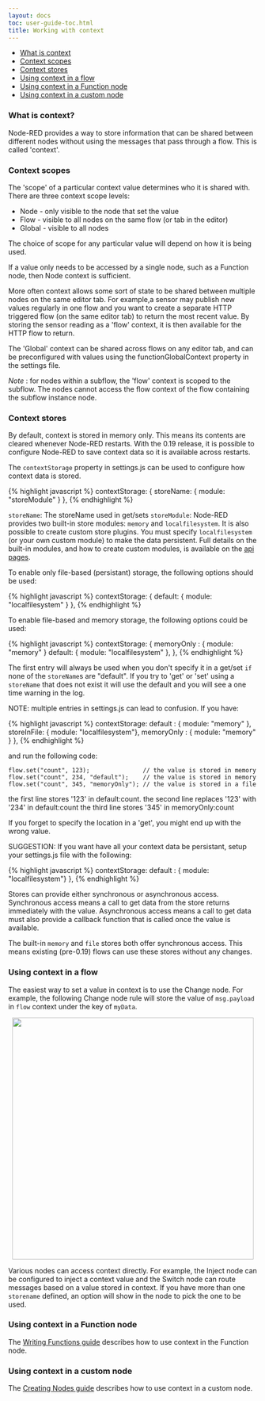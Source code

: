 ```yaml
---
layout: docs
toc: user-guide-toc.html
title: Working with context
---
```


 - [What is context](#what-is-context)
 - [Context scopes](#context-scopes)
 - [Context stores](#context-stores)
 - [Using context in a flow](#using-context-in-a-flow)
 - [Using context in a Function node](#using-context-in-a-function-node)
 - [Using context in a custom node](#using-context-in-a-custom-node)

### What is context?

Node-RED provides a way to store information that can be shared between different
nodes without using the messages that pass through a flow. This is called 'context'.

### Context scopes

The 'scope' of a particular context value determines who it is shared with. There
are three context scope levels:

 - Node - only visible to the node that set the value
 - Flow - visible to all nodes on the same flow (or tab in the editor)
 - Global - visible to all nodes

The choice of scope for any particular value will depend on how it is being used.

If a value only needs to be accessed by a single node, such as a Function node, then Node context is sufficient.

More often context allows some sort of state to be shared between multiple nodes on the same editor tab. For 
example,a sensor may publish new values regularly in one flow and you want to create a separate HTTP triggered 
flow (on the same editor tab) to return the most recent value. By storing the sensor reading as a 'flow' context, 
it is then available for the HTTP flow to return.

The 'Global' context can be shared across flows on any editor tab, and can be preconfigured with values using 
the functionGlobalContext property in the settings file.

<div class="doc-callout"><em>Note</em> : for nodes within a subflow, the 'flow' context is scoped to the 
 subflow. The nodes cannot access the flow context of the flow containing the subflow instance node.</div>


### Context stores

By default, context is stored in memory only. This means its contents are cleared whenever Node-RED 
restarts. With the 0.19 release, it is possible to configure Node-RED to save context data so it is 
available across restarts.

The `contextStorage` property in settings.js can be used to configure how context data is stored.

{% highlight javascript %}
contextStorage: {
   storeName: {
       module: "storeModule"
   }
},
{% endhighlight %}

`storeName`: The storeName used in get/sets
`storeModule`: Node-RED provides two built-in store modules: `memory` and `localfilesystem`. It is also possible 
to create custom store plugins. You must specify `localfilesystem` (or your own custom module) to make the data 
persistent. Full details on the built-in modules, and how to create custom modules, is available on the 
[api pages](../api/context/).

To enable only file-based (persistant) storage, the following options should be used:

{% highlight javascript %}
contextStorage: {
   default: {
       module: "localfilesystem"
   }
},
{% endhighlight %}

To enable file-based and memory storage, the following options could be used:

{% highlight javascript %}
contextStorage: {
		 memoryOnly : { module: "memory" }
   default: { module: "localfilesystem" },
},
{% endhighlight %}

The first entry will always be used when you don't specify it in a get/set `if` none of the `storeName`s 
are "default". If you try to 'get' or 'set' using a `storeName` that does not exist it will use the default 
and you will see a one time warning in the log.

NOTE: multiple entries in settings.js can lead to confusion. If you have:

{% highlight javascript %}
contextStorage: 
  default    : { module: "memory" },
		storeInFile: { module: "localfilesystem"},
		memoryOnly : { module: "memory" }
},
{% endhighlight %}

and run the following code:

	flow.set("count", 123);               // the value is stored in memory
	flow.set("count", 234, "default");    // the value is stored in memory
	flow.set("count", 345, "memoryOnly"); // the value is stored in a file

the first line stores '123' in default:count.
the second line replaces '123' with '234' in default:count
the third line stores '345' in memoryOnly:count

If you forget to specify the location in a 'get', you might end up with the wrong value.

SUGGESTION: If you want have all your context data be persistant, setup your settings.js file with the following:

{% highlight javascript %}
contextStorage: 
 	default    : { module: "localfilesystem"}
},
{% endhighlight %}

Stores can provide either synchronous or asynchronous access. Synchronous access
means a call to get data from the store returns immediately with the value. Asynchronous
access means a call to get data must also provide a callback function that is called
once the value is available.

The built-in `memory` and `file` stores both offer synchronous access. This means
existing (pre-0.19) flows can use these stores without any changes.

### Using context in a flow

The easiest way to set a value in context is to use the Change node. For example,
the following Change node rule will store the value of `msg.payload` in `flow` context
under the key of `myData`. 

<div style="text-align: center"><img src="/docs/user-guide/images/context_change.png" width="488px"></div>

Various nodes can access context directly. For example, the Inject node can be configured
to inject a context value and the Switch node can route messages based on a value
stored in context. If you have more than one `storename` defined, an option will show 
in the node to pick the one to be used.

### Using context in a Function node

The [Writing Functions guide](../writing-functions#storing-data) describes
how to use context in the Function node.

### Using context in a custom node

The [Creating Nodes guide](/docs/creating-nodes/context) describes how to use context in a custom node.
